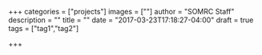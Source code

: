 +++
categories = ["projects"]
images = [""]
author = "SOMRC Staff"
description = ""
title = ""
date = "2017-03-23T17:18:27-04:00"
draft = true
tags = ["tag1","tag2"]

+++

